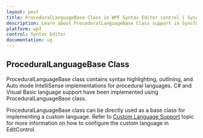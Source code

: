 ```yaml
---
layout: post
title: ProceduralLanguageBase Class in WPF Syntax Editor control | Syncfusion
description: Learn about ProceduralLanguageBase Class support in Syncfusion Essential Studio WPF Syntax Editor control, its elements and more.
platform: wpf
control: Syntax Editor
documentation: ug
---
```


## ProceduralLanguageBase Class

ProceduralLanguageBase class contains syntax highlighting, outlining, and Auto mode IntelliSense implementations for procedural languages. C# and Visual Basic language support have been implemented using ProceduralLanguageBase class.

ProceduralLanguageBase class can be directly used as a base class for implementing a custom language. Refer to [Custom Language Support](https://help.syncfusion.com/wpf/syntaxeditor/language-support/custom-language-support) topic for more information on how to configure the custom language in EditControl.

